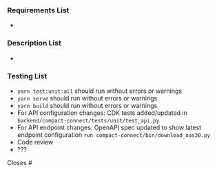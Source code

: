 ### Requirements List
-

### Description List
-

### Testing List
- `yarn test:unit:all` should run without errors or warnings
- `yarn serve` should run without errors or warnings
- `yarn build` should run without errors or warnings
- For API configuration changes: CDK tests added/updated in `backend/compact-connect/tests/unit/test_api.py`
- For API endpoint changes: OpenAPI spec updated to show latest endpoint configuration `run compact-connect/bin/download_oas30.py`
- Code review
- ???

Closes #
